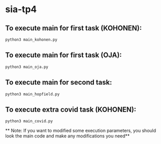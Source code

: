 # sia-tp4

## To execute main for first task (KOHONEN):
`python3 main_kohonen.py`

## To execute main for first task (OJA):
`python3 main_oja.py`

## To execute main for second task:
`python3 main_hopfield.py`

## To execute extra covid task (KOHONEN):
`python3 main_covid.py`

** Note: If you want to modified some execution parameters, you should look the main code and make any modifications you need**

